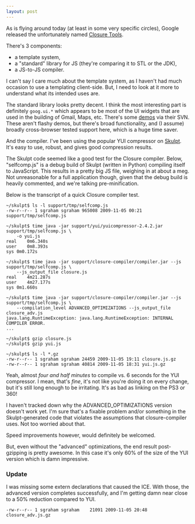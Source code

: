 ```yaml
---
layout: post
---
```


As is flying around today (at least in some very specific circles),
Google released the unfortunately named [Closure
Tools](http://googlecode.blogspot.com/2009/11/introducing-closure-tools.html).

There's 3 components:

- a template system,
- a "standard" library for JS (they're comparing it to STL or the JDK),
- a JS-to-JS compiler.

I can't say I care much about the template system, as I haven't had much
occasion to use a templating client-side. But, I need to look at it more
to understand what its intended uses are.

The standard library looks pretty decent. I think the most interesting
part is definitely `goog.ui.*` which appears to be most of the UI
widgets that are used in the building of Gmail, Maps, etc. There's some
[demos](http://closure-library.googlecode.com/svn/trunk/closure/goog/demos/)
via their SVN. These aren't flashy demos, but there's broad
functionality, and (I assume) broadly cross-browser tested support here,
which is a huge time saver.

And the compiler. I've been using the popular YUI compressor on
[Skulpt](http://www.skulpt.org). It's easy to use, robust, and gives
good compression results.

The Skulpt code seemed like a good test for the Closure compiler. Below,
"selfcomp.js" is a debug build of Skulpt (written in Python)
compiling itself to JavaScript. This results in a pretty big JS
file, weighing in at about a meg. Not unreasonable for a full
application though, given that the debug build is heavily commented,
and we're talking pre-minification.

Below is the transcript of a quick Closure compiler test.

    ~/skulpt$ ls -l support/tmp/selfcomp.js 
    -rw-r--r-- 1 sgraham sgraham 965008 2009-11-05 00:21 support/tmp/selfcomp.js

    ~/skulpt$ time java -jar support/yui/yuicompressor-2.4.2.jar support/tmp/selfcomp.js \
        -o yui.js
    real	0m6.340s
    user	0m8.393s
    sys	0m0.172s

    ~/skulpt$ time java -jar support/closure-compiler/compiler.jar --js support/tmp/selfcomp.js \
        --js_output_file closure.js
    real	4m21.287s
    user	4m27.177s
    sys	0m1.660s

    ~/skulpt$ time java -jar support/closure-compiler/compiler.jar --js support/tmp/selfcomp.js \
        --compilation_level ADVANCED_OPTIMIZATIONS --js_output_file closure_adv.js
    java.lang.RuntimeException: java.lang.RuntimeException: INTERNAL COMPILER ERROR.
    ...

    ~/skulpt$ gzip closure.js 
    ~/skulpt$ gzip yui.js

    ~/skulpt$ ls -l *.gz
    -rw-r--r-- 1 sgraham sgraham 24459 2009-11-05 19:11 closure.js.gz
    -rw-r--r-- 1 sgraham sgraham 40814 2009-11-05 18:31 yui.js.gz

Yeah, almost *four and half minutes* to compile vs. 6 seconds for the
YUI compressor. I mean, that's *fine*, it's not like you're doing it on
every change, but it's still long enough to be irritating. It's as bad
as linking on the PS3 or 360!

I haven't tracked down why the ADVANCED_OPTIMIZATIONS version doesn't
work yet. I'm sure that's a fixable problem and/or something in the
Skulpt-generated code that violates the assumptions that
closure-compiler uses. Not too worried about that.

Speed improvements however, would definitely be welcomed.

But, even without the "advanced" optimizations, the end result
post-gzipping is pretty awesome. In this case it's only 60% of the size
of the YUI version which is damn impressive.

### Update

I was missing some extern declarations that caused the ICE. With those,
the advanced version completes successfully, and I'm getting damn near
close to a 50% reduction compared to YUI.

    -rw-r--r-- 1 sgraham sgraham    21091 2009-11-05 20:48 closure_adv.js.gz


